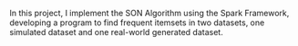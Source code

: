 In this project, I implement the SON Algorithm using the Spark Framework, developing a program to find frequent itemsets in two datasets, one simulated dataset and one real-world generated dataset. 
